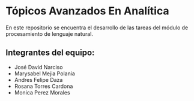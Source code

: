 # Tópicos Avanzados En Analítica

En este repositorio se encuentra el desarrollo de las tareas del módulo de procesamiento de lenguaje natural. 

## Integrantes del equipo:

- José David Narciso
- Marysabel Mejia Polania
- Andres Felipe Daza 
- Rosana Torres Cardona
- Monica Perez Morales
